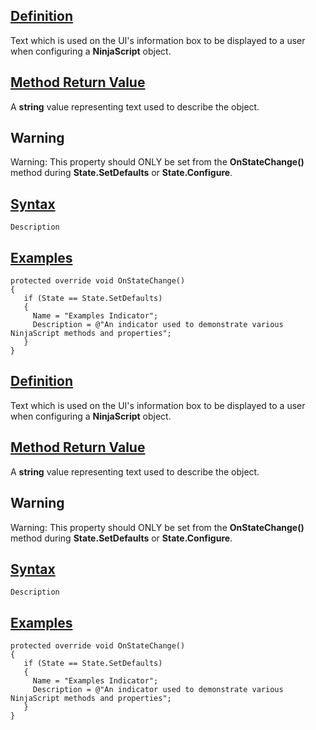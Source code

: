 ## [Definition](https://developer.ninjatrader.com/docs/desktop/description\#definition)

Text which is used on the UI's information box to be displayed to a user when configuring a **NinjaScript** object.

## [Method Return Value](https://developer.ninjatrader.com/docs/desktop/description\#method-return-value)

A **string** value representing text used to describe the object.

## Warning

Warning: This property should ONLY be set from the **OnStateChange()** method during **State.SetDefaults** or **State.Configure**.

## [Syntax](https://developer.ninjatrader.com/docs/desktop/description\#syntax)

`Description`

## [Examples](https://developer.ninjatrader.com/docs/desktop/description\#examples)

```jsx-150469391 csharp
protected override void OnStateChange()
{
   if (State == State.SetDefaults)
   {
     Name = "Examples Indicator";
     Description = @"An indicator used to demonstrate various NinjaScript methods and properties";
   }
}

```

## [Definition](https://developer.ninjatrader.com/docs/desktop/description\#definition)

Text which is used on the UI's information box to be displayed to a user when configuring a **NinjaScript** object.

## [Method Return Value](https://developer.ninjatrader.com/docs/desktop/description\#method-return-value)

A **string** value representing text used to describe the object.

## Warning

Warning: This property should ONLY be set from the **OnStateChange()** method during **State.SetDefaults** or **State.Configure**.

## [Syntax](https://developer.ninjatrader.com/docs/desktop/description\#syntax)

`Description`

## [Examples](https://developer.ninjatrader.com/docs/desktop/description\#examples)

```jsx-150469391 csharp
protected override void OnStateChange()
{
   if (State == State.SetDefaults)
   {
     Name = "Examples Indicator";
     Description = @"An indicator used to demonstrate various NinjaScript methods and properties";
   }
}

```